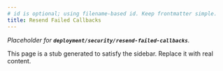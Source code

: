 ```yaml
---
# id is optional; using filename-based id. Keep frontmatter simple.
title: Resend Failed Callbacks
---
```


_Placeholder for **`deployment/security/resend-failed-callbacks`**._

This page is a stub generated to satisfy the sidebar.
Replace it with real content.

